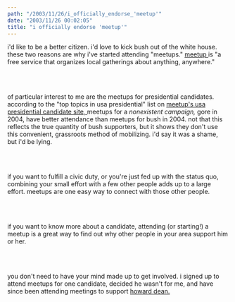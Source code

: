 ```yaml
---
path: "/2003/11/26/i_officially_endorse_'meetup'" 
date: "2003/11/26 00:02:05" 
title: "i officially endorse 'meetup'" 
---
```

<p>i'd like to be a better citizen. i'd love to kick bush out of the white house.  these two reasons are why i've started attending "meetups." <a href="http://www.meetup.com" title="meetup homepage"> meetup </a> is "a free service that organizes local gatherings about anything, anywhere." </p><br><br><p>of particular interest to me are the meetups for presidential candidates. according to the "top topics in usa presidential" list on <a href="http://www.meetup.com/browse/polact/cand/pres/" title="meetup for presidential candidates"> meetup's usa presidential candidate site, </a> meetups for a <i> nonexistent campaign, </i> gore in 2004, have better attendance than meetups for bush in 2004.  not that this reflects the true quantity of bush supporters, but it shows they don't use this convenient, grassroots method of mobilizing.  i'd say it was a shame, but i'd be lying.</p><br><br><p>if you want to fulfill a civic duty, or you're just fed up with the status quo, combining your small effort with a few other people adds up to a large effort.  meetups are one easy way to connect with those other people. </p><br><br><p>if you want to know more about a candidate, attending (or starting!) a meetup is a great way to find out why other people in your area support him or her.</p><br><br><p>you don't need to have your mind made up to get involved. i signed up to attend meetups for one candidate, decided he wasn't for me, and have since been attending meetings to support <a href="http://www.deanforamerica.com/" title="dean home"> howard dean. </a></p><br><br><br><br><br><br>
